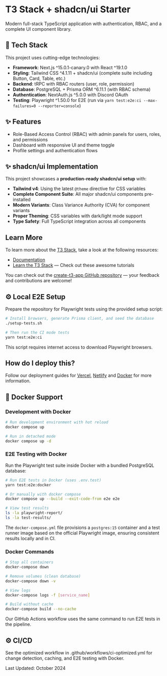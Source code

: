 # T3 Stack + shadcn/ui Starter

Modern full-stack TypeScript application with authentication, RBAC, and a complete UI component library.

## 🚀 Tech Stack

This project uses cutting-edge technologies:

- **Framework**: Next.js ^15.0.1-canary.0 with React ^19.1.0
- **Styling**: Tailwind CSS ^4.1.11 + shadcn/ui (complete suite including Button, Card, Table, etc.)
- **Backend**: tRPC with RBAC routers (user, role, permission)
- **Database**: PostgreSQL + Prisma ORM ^6.11.1 (with RBAC schema)
- **Authentication**: NextAuth.js ^5.0.0 with Discord OAuth
- **Testing**: Playwright ^1.50.0 for E2E (run via `yarn test:e2e:ci --max-failures=0 --reporter=console`)

## ✨ Features
- Role-Based Access Control (RBAC) with admin panels for users, roles, and permissions
- Dashboard with responsive UI and theme toggle
- Profile settings and authentication flows

## ✨ shadcn/ui Implementation

This project showcases a **production-ready shadcn/ui setup** with:

- **Tailwind v4**: Using the latest `@theme` directive for CSS variables
- **Complete Component Suite**: All major shadcn/ui components pre-installed
- **Modern Variants**: Class Variance Authority (CVA) for component variants
- **Proper Theming**: CSS variables with dark/light mode support
- **Type Safety**: Full TypeScript integration across all components

## Learn More

To learn more about the [T3 Stack](https://create.t3.gg/), take a look at the following resources:

- [Documentation](https://create.t3.gg/)
- [Learn the T3 Stack](https://create.t3.gg/en/faq#what-learning-resources-are-currently-available) — Check out these awesome tutorials

You can check out the [create-t3-app GitHub repository](https://github.com/t3-oss/create-t3-app) — your feedback and contributions are welcome!

## ⚙️ Local E2E Setup

Prepare the repository for Playwright tests using the provided setup script:

```bash
# Install browsers, generate Prisma client, and seed the database
./setup-tests.sh

# Then run the CI mode tests
yarn test:e2e:ci
```

This script requires internet access to download Playwright browsers.

## How do I deploy this?

Follow our deployment guides for [Vercel](https://create.t3.gg/en/deployment/vercel), [Netlify](https://create.t3.gg/en/deployment/netlify) and [Docker](https://create.t3.gg/en/deployment/docker) for more information.

## 🐳 Docker Support

### Development with Docker
```bash
# Run development environment with hot reload
docker compose up

# Run in detached mode
docker compose up -d
```

### E2E Testing with Docker
Run the Playwright test suite inside Docker with a bundled PostgreSQL database:

```bash
# Run E2E tests in Docker (uses .env.test)
yarn test:e2e:docker

# Or manually with docker compose
docker compose up --build --exit-code-from e2e e2e

# View test results
ls -la playwright-report/
ls -la test-results/
```

The `docker-compose.yml` file provisions a `postgres:15` container and a test runner image based on the official Playwright image, ensuring consistent results locally and in CI.

### Docker Commands
```bash
# Stop all containers
docker-compose down

# Remove volumes (clean database)
docker-compose down -v

# View logs
docker-compose logs -f [service_name]

# Build without cache
docker-compose build --no-cache
```

Our GitHub Actions workflow uses the same command to run E2E tests in the pipeline.

## ⚙️ CI/CD
See the optimized workflow in .github/workflows/ci-optimized.yml for change detection, caching, and E2E testing with Docker.

Last Updated: October 2024
